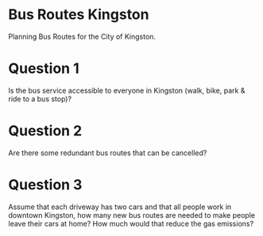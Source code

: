 # Bus Routes Kingston
Planning Bus Routes for the City of Kingston.

# Question 1
Is the bus service accessible to everyone in Kingston (walk, bike, park & ride to a bus stop)?

# Question 2
Are there some redundant bus routes that can be cancelled?

# Question 3
Assume that each driveway has two cars and that all people work in downtown Kingston, how many new bus routes are needed to make people leave their cars at home? How much would that reduce the gas emissions?
